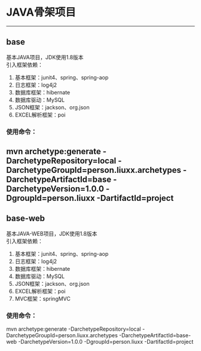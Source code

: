 # JAVA骨架项目
---
## base
基本JAVA项目，JDK使用1.8版本<br>
引入框架依赖：
1. 基本框架：junit4、spring、spring-aop
2. 日志框架：log4j2
3. 数据库框架：hibernate
4. 数据库驱动：MySQL
5. JSON框架：jackson、org.json
6. EXCEL解析框架：poi<p>

### 使用命令：
mvn archetype:generate -DarchetypeRepository=local -DarchetypeGroupId=person.liuxx.archetypes -DarchetypeArtifactId=base -DarchetypeVersion=1.0.0 -DgroupId=person.liuxx -DartifactId=project
---
## base-web
基本JAVA-WEB项目，JDK使用1.8版本<br>
引入框架依赖：
1. 基本框架：junit4、spring、spring-aop
2. 日志框架：log4j2
3. 数据库框架：hibernate
4. 数据库驱动：MySQL
5. JSON框架：jackson、org.json
6. EXCEL解析框架：poi
7. MVC框架：springMVC<p>

### 使用命令：
mvn archetype:generate -DarchetypeRepository=local -DarchetypeGroupId=person.liuxx.archetypes -DarchetypeArtifactId=base-web -DarchetypeVersion=1.0.0 -DgroupId=person.liuxx -DartifactId=project
